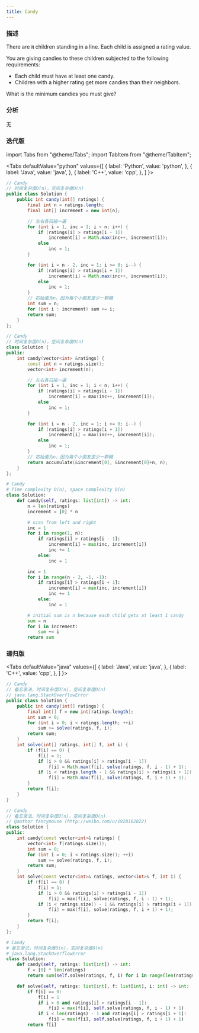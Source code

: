 ```yaml
---
title: Candy
---
```


### 描述

There are `N` children standing in a line. Each child is assigned a rating value.

You are giving candies to these children subjected to the following requirements:

- Each child must have at least one candy.
- Children with a higher rating get more candies than their neighbors.

What is the minimum candies you must give?

### 分析

无

### 迭代版

import Tabs from "@theme/Tabs";
import TabItem from "@theme/TabItem";

<Tabs
defaultValue="python"
values={[
{ label: 'Python', value: 'python', },
{ label: 'Java', value: 'java', },
{ label: 'C++', value: 'cpp', },
]
}>
<TabItem value="java">

```java
// Candy
// 时间复杂度O(n)，空间复杂度O(n)
public class Solution {
    public int candy(int[] ratings) {
        final int n = ratings.length;
        final int[] increment = new int[n];

        // 左右各扫描一遍
        for (int i = 1, inc = 1; i < n; i++) {
            if (ratings[i] > ratings[i - 1])
                increment[i] = Math.max(inc++, increment[i]);
            else
                inc = 1;
        }

        for (int i = n - 2, inc = 1; i >= 0; i--) {
            if (ratings[i] > ratings[i + 1])
                increment[i] = Math.max(inc++, increment[i]);
            else
                inc = 1;
        }
        // 初始值为n，因为每个小朋友至少一颗糖
        int sum = n;
        for (int i : increment) sum += i;
        return sum;
    }
};
```

</TabItem>
<TabItem value="cpp">

```cpp
// Candy
// 时间复杂度O(n)，空间复杂度O(n)
class Solution {
public:
    int candy(vector<int> &ratings) {
        const int n = ratings.size();
        vector<int> increment(n);

        // 左右各扫描一遍
        for (int i = 1, inc = 1; i < n; i++) {
            if (ratings[i] > ratings[i - 1])
                increment[i] = max(inc++, increment[i]);
            else
                inc = 1;
        }

        for (int i = n - 2, inc = 1; i >= 0; i--) {
            if (ratings[i] > ratings[i + 1])
                increment[i] = max(inc++, increment[i]);
            else
                inc = 1;
        }
        // 初始值为n，因为每个小朋友至少一颗糖
        return accumulate(&increment[0], &increment[0]+n, n);
    }
};
```

</TabItem>

<TabItem value="python">

```python
# Candy
# Time complexity O(n), space complexity O(n)
class Solution:
    def candy(self, ratings: list[int]) -> int:
        n = len(ratings)
        increment = [0] * n

        # scan from left and right
        inc = 1
        for i in range(1, n):
            if ratings[i] > ratings[i - 1]:
                increment[i] = max(inc, increment[i])
                inc += 1
            else:
                inc = 1

        inc = 1
        for i in range(n - 2, -1, -1):
            if ratings[i] > ratings[i + 1]:
                increment[i] = max(inc, increment[i])
                inc += 1
            else:
                inc = 1

        # initial sum is n because each child gets at least 1 candy
        sum = n
        for i in increment:
            sum += i
        return sum
```

</TabItem>
</Tabs>

### 递归版

<Tabs
defaultValue="java"
values={[
{ label: 'Java', value: 'java', },
{ label: 'C++', value: 'cpp', },
]
}>
<TabItem value="java">

```java
// Candy
// 备忘录法，时间复杂度O(n)，空间复杂度O(n)
// java.lang.StackOverflowError
public class Solution {
    public int candy(int[] ratings) {
        final int[] f = new int[ratings.length];
        int sum = 0;
        for (int i = 0; i < ratings.length; ++i)
            sum += solve(ratings, f, i);
        return sum;
    }
    int solve(int[] ratings, int[] f, int i) {
        if (f[i] == 0) {
            f[i] = 1;
            if (i > 0 && ratings[i] > ratings[i - 1])
                f[i] = Math.max(f[i], solve(ratings, f, i - 1) + 1);
            if (i < ratings.length - 1 && ratings[i] > ratings[i + 1])
                f[i] = Math.max(f[i], solve(ratings, f, i + 1) + 1);
        }
        return f[i];
    }
}
```

</TabItem>
<TabItem value="cpp">

```cpp
// Candy
// 备忘录法，时间复杂度O(n)，空间复杂度O(n)
// @author fancymouse (http://weibo.com/u/1928162822)
class Solution {
public:
    int candy(const vector<int>& ratings) {
        vector<int> f(ratings.size());
        int sum = 0;
        for (int i = 0; i < ratings.size(); ++i)
            sum += solve(ratings, f, i);
        return sum;
    }
    int solve(const vector<int>& ratings, vector<int>& f, int i) {
        if (f[i] == 0) {
            f[i] = 1;
            if (i > 0 && ratings[i] > ratings[i - 1])
                f[i] = max(f[i], solve(ratings, f, i - 1) + 1);
            if (i < ratings.size() - 1 && ratings[i] > ratings[i + 1])
                f[i] = max(f[i], solve(ratings, f, i + 1) + 1);
        }
        return f[i];
    }
};
```

</TabItem>

<TabItem value="python">

```python
# Candy
# 备忘录法，时间复杂度O(n)，空间复杂度O(n)
# java.lang.StackOverflowError
class Solution:
    def candy(self, ratings: list[int]) -> int:
        f = [0] * len(ratings)
        return sum(self.solve(ratings, f, i) for i in range(len(ratings)))

    def solve(self, ratings: list[int], f: list[int], i: int) -> int:
        if f[i] == 0:
            f[i] = 1
            if i > 0 and ratings[i] > ratings[i - 1]:
                f[i] = max(f[i], self.solve(ratings, f, i - 1) + 1)
            if i < len(ratings) - 1 and ratings[i] > ratings[i + 1]:
                f[i] = max(f[i], self.solve(ratings, f, i + 1) + 1)
        return f[i]
```

</TabItem>
</Tabs>
